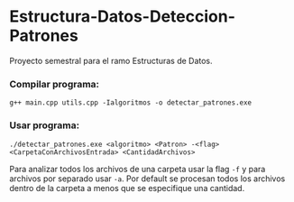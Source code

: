 # Estructura-Datos-Deteccion-Patrones
Proyecto semestral para el ramo Estructuras de Datos.

### Compilar programa: 
`g++ main.cpp utils.cpp -Ialgoritmos -o detectar_patrones.exe`

### Usar programa:
`./detectar_patrones.exe <algoritmo> <Patron> -<flag> <CarpetaConArchivosEntrada> <CantidadArchivos>`

Para analizar todos los archivos de una carpeta usar la flag `-f` y para archivos por separado usar `-a`.
Por default se procesan todos los archivos dentro de la carpeta a menos que se especifique una cantidad.